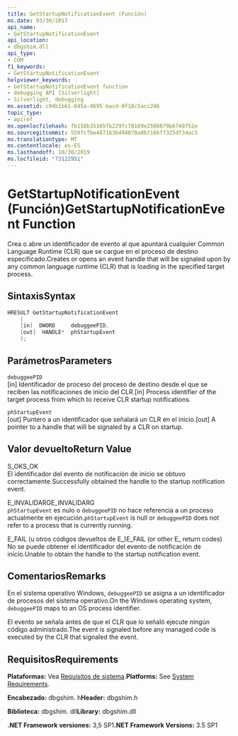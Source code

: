 ```yaml
---
title: GetStartupNotificationEvent (Función)
ms.date: 03/30/2017
api_name:
- GetStartupNotificationEvent
api_location:
- dbgshim.dll
api_type:
- COM
f1_keywords:
- GetStartupNotificationEvent
helpviewer_keywords:
- GetStartupNotificationEvent function
- debugging API [Silverlight]
- Silverlight, debugging
ms.assetid: c94b1b61-045a-4695-bacd-0f18c5acc246
topic_type:
- apiref
ms.openlocfilehash: fb158b35165fb229fc78169e2508679b6749752e
ms.sourcegitcommit: 559fcfbe4871636494870a8b716bf7325df34ac5
ms.translationtype: MT
ms.contentlocale: es-ES
ms.lasthandoff: 10/30/2019
ms.locfileid: "73122951"
---
```

# <a name="getstartupnotificationevent-function"></a><span data-ttu-id="83131-102">GetStartupNotificationEvent (Función)</span><span class="sxs-lookup"><span data-stu-id="83131-102">GetStartupNotificationEvent Function</span></span>
<span data-ttu-id="83131-103">Crea o abre un identificador de evento al que apuntará cualquier Common Language Runtime (CLR) que se cargue en el proceso de destino especificado.</span><span class="sxs-lookup"><span data-stu-id="83131-103">Creates or opens an event handle that will be signaled upon by any common language runtime (CLR) that is loading in the specified target process.</span></span>  
  
## <a name="syntax"></a><span data-ttu-id="83131-104">Sintaxis</span><span class="sxs-lookup"><span data-stu-id="83131-104">Syntax</span></span>  
  
```cpp  
HRESULT GetStartupNotificationEvent  
    (  
    [in]  DWORD     debuggeePID,  
    [out]  HANDLE*  phStartupEvent  
    );  
```  
  
## <a name="parameters"></a><span data-ttu-id="83131-105">Parámetros</span><span class="sxs-lookup"><span data-stu-id="83131-105">Parameters</span></span>  
 `debuggeePID`  
 <span data-ttu-id="83131-106">[in] Identificador de proceso del proceso de destino desde el que se reciben las notificaciones de inicio del CLR.</span><span class="sxs-lookup"><span data-stu-id="83131-106">[in] Process identifier of the target process from which to receive CLR startup notifications.</span></span>  
  
 `phStartupEvent`  
 <span data-ttu-id="83131-107">[out] Puntero a un identificador que señalará un CLR en el inicio.</span><span class="sxs-lookup"><span data-stu-id="83131-107">[out] A pointer to a handle that will be signaled by a CLR on startup.</span></span>  
  
## <a name="return-value"></a><span data-ttu-id="83131-108">Valor devuelto</span><span class="sxs-lookup"><span data-stu-id="83131-108">Return Value</span></span>  
 <span data-ttu-id="83131-109">S_OK</span><span class="sxs-lookup"><span data-stu-id="83131-109">S_OK</span></span>  
 <span data-ttu-id="83131-110">El identificador del evento de notificación de inicio se obtuvo correctamente.</span><span class="sxs-lookup"><span data-stu-id="83131-110">Successfully obtained the handle to the startup notification event.</span></span>  
  
 <span data-ttu-id="83131-111">E_INVALIDARG</span><span class="sxs-lookup"><span data-stu-id="83131-111">E_INVALIDARG</span></span>  
 <span data-ttu-id="83131-112">`phStartupEvent` es nulo o `debuggeePID` no hace referencia a un proceso actualmente en ejecución.</span><span class="sxs-lookup"><span data-stu-id="83131-112">`phStartupEvent` is null or `debuggeePID` does not refer to a process that is currently running.</span></span>  
  
 <span data-ttu-id="83131-113">E_FAIL (u otros códigos devueltos de E_)</span><span class="sxs-lookup"><span data-stu-id="83131-113">E_FAIL (or other E_ return codes)</span></span>  
 <span data-ttu-id="83131-114">No se puede obtener el identificador del evento de notificación de inicio.</span><span class="sxs-lookup"><span data-stu-id="83131-114">Unable to obtain the handle to the startup notification event.</span></span>  
  
## <a name="remarks"></a><span data-ttu-id="83131-115">Comentarios</span><span class="sxs-lookup"><span data-stu-id="83131-115">Remarks</span></span>  
 <span data-ttu-id="83131-116">En el sistema operativo Windows, `debuggeePID` se asigna a un identificador de procesos del sistema operativo.</span><span class="sxs-lookup"><span data-stu-id="83131-116">On the Windows operating system, `debuggeePID` maps to an OS process identifier.</span></span>  
  
 <span data-ttu-id="83131-117">El evento se señala antes de que el CLR que lo señaló ejecute ningún código administrado.</span><span class="sxs-lookup"><span data-stu-id="83131-117">The event is signaled before any managed code is executed by the CLR that signaled the event.</span></span>  
  
## <a name="requirements"></a><span data-ttu-id="83131-118">Requisitos</span><span class="sxs-lookup"><span data-stu-id="83131-118">Requirements</span></span>  
 <span data-ttu-id="83131-119">**Plataformas:** Vea [Requisitos de sistema](../../../../docs/framework/get-started/system-requirements.md).</span><span class="sxs-lookup"><span data-stu-id="83131-119">**Platforms:** See [System Requirements](../../../../docs/framework/get-started/system-requirements.md).</span></span>  
  
 <span data-ttu-id="83131-120">**Encabezado:** dbgshim. h</span><span class="sxs-lookup"><span data-stu-id="83131-120">**Header:** dbgshim.h</span></span>  
  
 <span data-ttu-id="83131-121">**Biblioteca:** dbgshim. dll</span><span class="sxs-lookup"><span data-stu-id="83131-121">**Library:** dbgshim.dll</span></span>  
  
 <span data-ttu-id="83131-122">**.NET Framework versiones:** 3,5 SP1</span><span class="sxs-lookup"><span data-stu-id="83131-122">**.NET Framework Versions:** 3.5 SP1</span></span>
